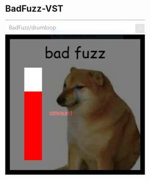 # BadFuzz-VST

![screenshot.png](https://raw.githubusercontent.com/roveldman/BadFuzz-VST/master/screenshot.png)
